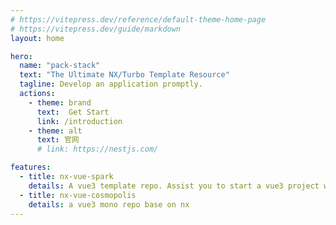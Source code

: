```yaml
---
# https://vitepress.dev/reference/default-theme-home-page
# https://vitepress.dev/guide/markdown
layout: home

hero:
  name: "pack-stack"
  text: "The Ultimate NX/Turbo Template Resource"
  tagline: Develop an application promptly.
  actions:
    - theme: brand
      text:  Get Start
      link: /introduction
    - theme: alt
      text: 官网
      # link: https://nestjs.com/

features:
  - title: nx-vue-spark
    details: A vue3 template repo. Assist you to start a vue3 project with nx quickly.
  - title: nx-vue-cosmopolis
    details: a vue3 mono repo base on nx
---
```


